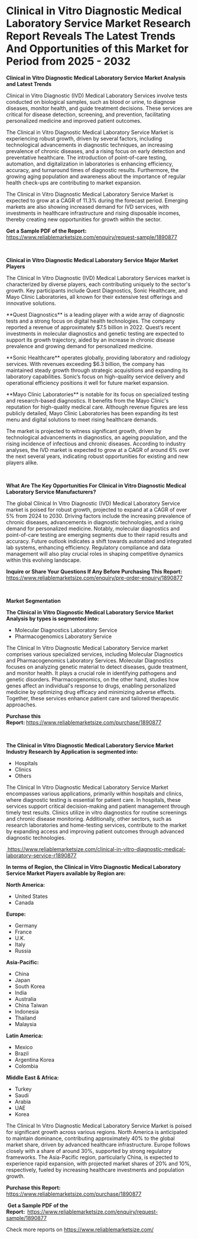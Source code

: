 <p><h1>Clinical in Vitro Diagnostic Medical Laboratory Service Market Research Report Reveals The Latest Trends And Opportunities of this Market for Period from 2025 - 2032</h1></p><p><strong>Clinical in Vitro Diagnostic Medical Laboratory Service Market Analysis and Latest Trends</strong></p>
<p><p>Clinical in Vitro Diagnostic (IVD) Medical Laboratory Services involve tests conducted on biological samples, such as blood or urine, to diagnose diseases, monitor health, and guide treatment decisions. These services are critical for disease detection, screening, and prevention, facilitating personalized medicine and improved patient outcomes. </p><p>The Clinical in Vitro Diagnostic Medical Laboratory Service Market is experiencing robust growth, driven by several factors, including technological advancements in diagnostic techniques, an increasing prevalence of chronic diseases, and a rising focus on early detection and preventative healthcare. The introduction of point-of-care testing, automation, and digitalization in laboratories is enhancing efficiency, accuracy, and turnaround times of diagnostic results. Furthermore, the growing aging population and awareness about the importance of regular health check-ups are contributing to market expansion.</p><p>The Clinical in Vitro Diagnostic Medical Laboratory Service Market is expected to grow at a CAGR of 11.3% during the forecast period. Emerging markets are also showing increased demand for IVD services, with investments in healthcare infrastructure and rising disposable incomes, thereby creating new opportunities for growth within the sector.</p></p>
<p><strong>Get a Sample PDF of the Report:&nbsp;</strong> <a href="https://www.reliablemarketsize.com/enquiry/request-sample/1890877?utm_campaign=2628&utm_medium=2&utm_source=Github&utm_content=ia&utm_term=05032025&utm_id=clinical-in-vitro-diagnostic-medical-laboratory-service">https://www.reliablemarketsize.com/enquiry/request-sample/1890877</a></p>
<p>&nbsp;</p>
<p><strong>Clinical in Vitro Diagnostic Medical Laboratory Service Major Market Players</strong></p>
<p><p>The Clinical In Vitro Diagnostic (IVD) Medical Laboratory Services market is characterized by diverse players, each contributing uniquely to the sector's growth. Key participants include Quest Diagnostics, Sonic Healthcare, and Mayo Clinic Laboratories, all known for their extensive test offerings and innovative solutions.</p><p>**Quest Diagnostics** is a leading player with a wide array of diagnostic tests and a strong focus on digital health technologies. The company reported a revenue of approximately $7.5 billion in 2022. Quest’s recent investments in molecular diagnostics and genetic testing are expected to support its growth trajectory, aided by an increase in chronic disease prevalence and growing demand for personalized medicine.</p><p>**Sonic Healthcare** operates globally, providing laboratory and radiology services. With revenues exceeding $6.3 billion, the company has maintained steady growth through strategic acquisitions and expanding its laboratory capabilities. Sonic’s focus on high-quality service delivery and operational efficiency positions it well for future market expansion.</p><p>**Mayo Clinic Laboratories** is notable for its focus on specialized testing and research-based diagnostics. It benefits from the Mayo Clinic's reputation for high-quality medical care. Although revenue figures are less publicly detailed, Mayo Clinic Laboratories has been expanding its test menu and digital solutions to meet rising healthcare demands.</p><p>The market is projected to witness significant growth, driven by technological advancements in diagnostics, an ageing population, and the rising incidence of infectious and chronic diseases. According to industry analyses, the IVD market is expected to grow at a CAGR of around 6% over the next several years, indicating robust opportunities for existing and new players alike.</p></p>
<p>&nbsp;</p>
<p><strong>What Are The Key Opportunities For Clinical in Vitro Diagnostic Medical Laboratory Service Manufacturers?</strong></p>
<p><p>The global Clinical In Vitro Diagnostic (IVD) Medical Laboratory Service market is poised for robust growth, projected to expand at a CAGR of over 5% from 2024 to 2030. Driving factors include the increasing prevalence of chronic diseases, advancements in diagnostic technologies, and a rising demand for personalized medicine. Notably, molecular diagnostics and point-of-care testing are emerging segments due to their rapid results and accuracy. Future outlook indicates a shift towards automated and integrated lab systems, enhancing efficiency. Regulatory compliance and data management will also play crucial roles in shaping competitive dynamics within this evolving landscape.</p></p>
<p><strong>Inquire or Share Your Questions If Any Before Purchasing This Report:</strong> <a href="https://www.reliablemarketsize.com/enquiry/pre-order-enquiry/1890877?utm_campaign=2628&utm_medium=2&utm_source=Github&utm_content=ia&utm_term=05032025&utm_id=clinical-in-vitro-diagnostic-medical-laboratory-service">https://www.reliablemarketsize.com/enquiry/pre-order-enquiry/1890877</a></p>
<p>&nbsp;</p>
<p><strong>Market Segmentation</strong></p>
<p><strong>The Clinical in Vitro Diagnostic Medical Laboratory Service Market Analysis by types is segmented into:</strong></p>
<p><ul><li>Molecular Diagnostics Laboratory Service</li><li>Pharmacogenomics Laboratory Service</li></ul></p>
<p><p>The Clinical In Vitro Diagnostic Medical Laboratory Service market comprises various specialized services, including Molecular Diagnostics and Pharmacogenomics Laboratory Services. Molecular Diagnostics focuses on analyzing genetic material to detect diseases, guide treatment, and monitor health. It plays a crucial role in identifying pathogens and genetic disorders. Pharmacogenomics, on the other hand, studies how genes affect an individual's response to drugs, enabling personalized medicine by optimizing drug efficacy and minimizing adverse effects. Together, these services enhance patient care and tailored therapeutic approaches.</p></p>
<p><strong>Purchase this Report:&nbsp;</strong><a href="https://www.reliablemarketsize.com/purchase/1890877?utm_campaign=2628&utm_medium=2&utm_source=Github&utm_content=ia&utm_term=05032025&utm_id=clinical-in-vitro-diagnostic-medical-laboratory-service">https://www.reliablemarketsize.com/purchase/1890877</a></p>
<p>&nbsp;</p>
<p><strong>The Clinical in Vitro Diagnostic Medical Laboratory Service Market Industry Research by Application is segmented into:</strong></p>
<p><ul><li>Hospitals</li><li>Clinics</li><li>Others</li></ul></p>
<p><p>The Clinical In Vitro Diagnostic Medical Laboratory Service Market encompasses various applications, primarily within hospitals and clinics, where diagnostic testing is essential for patient care. In hospitals, these services support critical decision-making and patient management through timely test results. Clinics utilize in vitro diagnostics for routine screenings and chronic disease monitoring. Additionally, other sectors, such as research laboratories and home-testing services, contribute to the market by expanding access and improving patient outcomes through advanced diagnostic technologies.</p></p>
<p><a href="https://www.reliablemarketsize.com/clinical-in-vitro-diagnostic-medical-laboratory-service-r1890877?utm_campaign=2628&utm_medium=2&utm_source=Github&utm_content=ia&utm_term=05032025&utm_id=clinical-in-vitro-diagnostic-medical-laboratory-service">&nbsp;https://www.reliablemarketsize.com/clinical-in-vitro-diagnostic-medical-laboratory-service-r1890877</a></p>
<p><strong>In terms of Region, the Clinical in Vitro Diagnostic Medical Laboratory Service Market Players available by Region are:</strong></p>
<p>
    <p> <strong> North America: </strong>
        <ul>
            <li>United States</li>
            <li>Canada</li>
        </ul>
        </p> 
    <p> <strong> Europe: </strong>
        <ul>
            <li>Germany</li>
            <li>France</li>
            <li>U.K.</li>
            <li>Italy</li>
            <li>Russia</li>
        </ul>
        </p> 
    <p> <strong> Asia-Pacific: </strong>
        <ul>
            <li>China</li>
            <li>Japan</li>
            <li>South Korea</li>
            <li>India</li>
            <li>Australia</li>
            <li>China Taiwan</li>
            <li>Indonesia</li>
            <li>Thailand</li>
            <li>Malaysia</li>
        </ul>
        </p> 
    <p> <strong> Latin America: </strong>
        <ul>
            <li>Mexico</li>
            <li>Brazil</li>
            <li>Argentina Korea</li>
            <li>Colombia</li>
        </ul>
        </p> 
    <p> <strong> Middle East & Africa: </strong>
        <ul>
            <li>Turkey</li>
            <li>Saudi</li>
            <li>Arabia</li>
            <li>UAE</li>
            <li>Korea</li>
        </ul>
    </p>
    </p>
<p><p>The Clinical In Vitro Diagnostic Medical Laboratory Service Market is poised for significant growth across various regions. North America is anticipated to maintain dominance, contributing approximately 40% to the global market share, driven by advanced healthcare infrastructure. Europe follows closely with a share of around 30%, supported by strong regulatory frameworks. The Asia-Pacific region, particularly China, is expected to experience rapid expansion, with projected market shares of 20% and 10%, respectively, fueled by increasing healthcare investments and population growth.</p></p>
<p><strong>Purchase this Report: </strong><a href="https://www.reliablemarketsize.com/purchase/1890877?utm_campaign=2628&utm_medium=2&utm_source=Github&utm_content=ia&utm_term=05032025&utm_id=clinical-in-vitro-diagnostic-medical-laboratory-service">https://www.reliablemarketsize.com/purchase/1890877</a></p>
<p>&nbsp;<strong>Get a Sample PDF of the Report:&nbsp;&nbsp;</strong><a href="https://www.reliablemarketsize.com/enquiry/request-sample/1890877?utm_campaign=2628&utm_medium=2&utm_source=Github&utm_content=ia&utm_term=05032025&utm_id=clinical-in-vitro-diagnostic-medical-laboratory-service">https://www.reliablemarketsize.com/enquiry/request-sample/1890877</a></p>
<p><strong></strong></p>
<p>Check more reports on <a href="https://www.reliablemarketsize.com/?utm_campaign=2628&utm_medium=2&utm_source=Github&utm_content=ia&utm_term=05032025&utm_id=clinical-in-vitro-diagnostic-medical-laboratory-service">https://www.reliablemarketsize.com/</a></p>